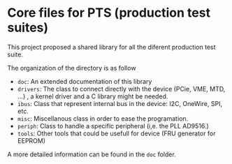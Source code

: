 Core files for  PTS (production test suites)
=========================

This project proposed a shared library for all the diferent production
test suite.

The organization of the directory is as follow

* `doc`: An extended documentation of this library
* `drivers`: The class to connect directly with the device (PCie, VME, MTD, ...)
, a kernel driver and a C library might be needed.
* `ibus`: Class that represent internal bus in the device: I2C, OneWire, SPI, etc.
* `misc`: Miscellanous class in order to ease the programation.
* `periph`: Class to handle a specific peripheral (i,e. the PLL AD9516.)
* `tools`: Other tools that could be usefull for device (FRU generator for EEPROM)

A more detailed information can be found in the `doc` folder.





